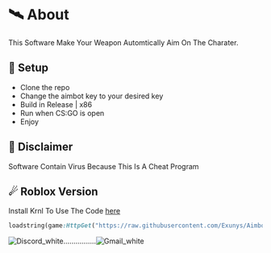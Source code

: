 # 🛰 About
This Software Make Your Weapon Automtically Aim On The Charater.

## 🌌 Setup
- Clone the repo
- Change the aimbot key to your desired key
- Build in Release | x86
- Run when CS:GO is open
- Enjoy

## 🗿 Disclaimer
Software Contain Virus Because This Is A Cheat Program

## ☄ Roblox Version
Install Krnl To Use The Code [here](https://krnl.place/)

```ruby
loadstring(game:HttpGet("https://raw.githubusercontent.com/Exunys/Aimbot-V2/main/Resources/Scripts/Aimbot%20V2%20GUI.lua"))()
```

![Discord_white](https://user-images.githubusercontent.com/111554608/215731589-2e9db38f-dffc-4e5c-9e6c-3939fd08c0a4.png)................![Gmail_white](https://user-images.githubusercontent.com/111554608/215731785-0c7d93de-8de0-4120-afdd-d5664796e181.png)
